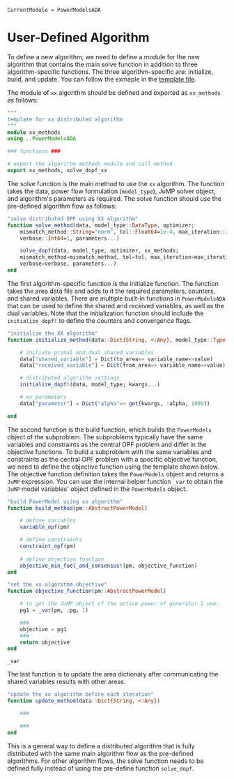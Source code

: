 ```@meta
CurrentModule = PowerModelsADA
```

# User-Defined Algorithm

To define a new algorithm, we need to define a module for the new algorithm that contains the main solve function in addition to three algorithm-specific functions. The three algorithm-specific are: initialize, build, and update. You can follow the exmaple in the [template file](https://github.com/mkhraijah/PowerModelsADA.jl/blob/main/example/template.jl). 

The module of `xx` algorithm should be defined and exported as `xx_methods` as follows:

```julia
"""
template for xx distributed algorithm
"""
module xx_methods
using ..PowerModelsADA

### functions ###

# export the algorithm methods module and call method
export xx_methods, solve_dopf_xx
```


The solve function is the main method to use the `xx` algorithm. The function takes the data, power flow formulation (`model_type`), JuMP solver object, and algorithm's parameters as required. The solve function should use the pre-defined algorithm flow as follows:  

```julia
"solve distributed OPF using XX algorithm"
function solve_method(data, model_type::DataType, optimizer; 
    mismatch_method::String="norm", tol::Float64=1e-4, max_iteration::Int64=1000, 
    verbose::Int64=1, parameters...)

    solve_dopf(data, model_type, optimizer, xx_methods; 
    mismatch_method=mismatch_method, tol=tol, max_iteration=max_iteration, 
    verbose=verbose, parameters...)
end
```

The first algorithm-specific function is the initialize function. The function takes the area data file and adds to it the required parameters, counters, and shared variables. There are multiple built-in functions in `PowerModelsADA` that can be used to define the shared and received variables, as well as the dual variables. Note that the initialization function should include the `initialize_dopf!` to define the counters and convergence flags. 



```julia
"initialize the XX algorithm"
function initialize_method(data::Dict{String, <:Any}, model_type::Type; tol::Float64=1e-4, max_iteration::Int64=1000, kwargs...)

    # initiate primal and dual shared variables
    data["shared_variable"] = Dict(to_area=> variable_name=>value)
    data["received_variable"] = Dict(from_area=> variable_name=>value)

    # distributed algorithm settings
    initialize_dopf!(data, model_type; kwargs...)

    # xx parameters
    data["parameter"] = Dict("alpha"=> get(kwargs, :alpha, 1000))

end
```

The second function is the build function, which builds the `PowerModels` object of the subproblem. The subproblems typically have the same variables and constraints as the central OPF problem and differ in the objective functions. To build a subproblem with the same variables and constraints as the central OPF problem with a specific objective function, we need to define the objective function using the template shown below. The objective function definition takes the `PowerModels` object and returns a `JuMP` expression. You can use the internal helper function `_var` to obtain the `JuMP` model variables' object defined in the `PowerModels` object.

```julia
"build PowerModel using xx algorithm"
function build_method(pm::AbstractPowerModel)

    # define variables
    variable_opf(pm)

    # define constraints
    constraint_opf(pm)
  
    # define objective function
    objective_min_fuel_and_consensus!(pm, objective_function)
end

"set the xx algorithm objective"
function objective_function(pm::AbstractPowerModel)

    # to get the JuMP object of the active power of generator 1 use:
    pg1 = _var(pm, :pg, 1)

    ###
    objective = pg1
    ###
    return objective
end
```

```@docs
_var
```

The last function is to update the area dictionary after communicating the shared variables results with other areas. 

```julia
"update the xx algorithm before each iteration"
function update_method(data::Dict{String, <:Any})

    ###

    ###
end

```

This is a general way to define a distributed algorithm that is fully distributed with the same main algorithm flow as the pre-defined algorithms. For other algorithm flows, the solve function needs to be defined fully instead of using the pre-define function `solve_dopf`.